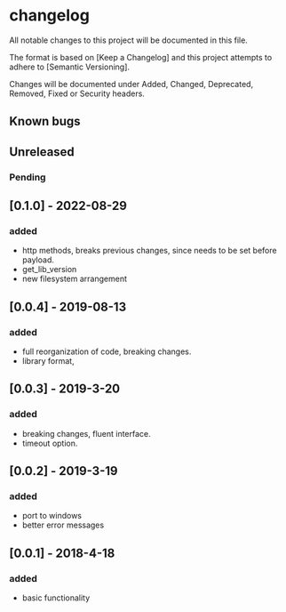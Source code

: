 # changelog

All notable changes to this project will be documented in this file.

The format is based on [Keep a Changelog] and this project attempts to adhere to [Semantic Versioning].

Changes will be documented under Added, Changed, Deprecated, Removed, Fixed or Security headers.

## Known bugs

## Unreleased

### Pending

## [0.1.0] - 2022-08-29
### added
- http methods, breaks previous changes, since needs to be set before payload.
- get_lib_version
- new filesystem arrangement

## [0.0.4] - 2019-08-13
### added
- full reorganization of code, breaking changes.
- library format,

## [0.0.3] - 2019-3-20
### added
- breaking changes, fluent interface.
- timeout option.

## [0.0.2] - 2019-3-19
### added
- port to windows
- better error messages

## [0.0.1] - 2018-4-18
### added
- basic functionality
